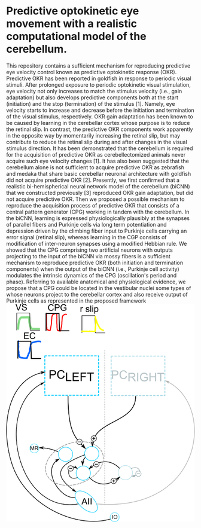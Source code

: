 # Predictive optokinetic eye movement with a realistic computational model of the cerebellum.

This repository contains a sufficient mechanism for reproducing predictive eye velocity control known as predictive optokinetic response (OKR). Predictive OKR has been reported in goldfish in response to periodic visual stimuli. After prolonged exposure to periodic optokinetic visual stimulation, eye velocity not only increases to match the stimulus velocity (i.e., gain adaptation) but also develops predictive components both at the start (initiation) and the stop (termination) of the stimulus [1]. Namely, eye velocity starts to increase and decrease before the initiation and termination of the visual stimulus, respectively. OKR gain adaptation has been known to be caused by learning in the cerebellar cortex whose purpose is to reduce the retinal slip. In contrast, the predictive OKR components work apparently in the opposite way by momentarily increasing the retinal slip, but may contribute to reduce the retinal slip during and after changes in the visual stimulus direction. It has been demonstrated that the cerebellum is required for the acquisition of predictive OKR as cerebellectomized animals never acquire such eye velocity changes [1]. It has also been suggested that the cerebellum alone is not sufficient to acquire predictive OKR as zebrafish and medaka that share basic cerebellar neuronal architecture with goldfish did not acquire predictive OKR [2]. Presently, we first confirmed that a realistic bi-hemispherical neural network model of the cerebellum (biCNN) that we constructed previously [3] reproduced OKR gain adaptation, but did not acquire predictive OKR. Then we proposed a possible mechanism to reproduce the acquisition process of predictive OKR that consists of a central pattern generator (CPG) working in tandem with the cerebellum. In the biCNN, learning is expressed physiologically plausibly at the synapses of parallel fibers and Purkinje cells via long term potentiation and depression driven by the climbing fiber input to Purkinje cells carrying an error signal (retinal slip), whereas learning in the CGP consists of modification of inter-neuron synapses using a modified Hebbian rule. We showed that the CPG comprising two artificial neurons with outputs projecting to the input of the biCNN via mossy fibers is a sufficient mechanism to reproduce predictive OKR (both initiation and termination components) when the output of the biCNN (i.e., Purkinje cell activity) modulates the intrinsic dynamics of the CPG (oscillation's period and phase). Referring to available anatomical and physiological evidence, we propose that a CPG could be located in the vestibular nuclei some types of whose neurons project to the cerebellar cortex and also receive output of Purkinje cells as represented in the proposed framework
![Structure of the Model](path21270.png)
